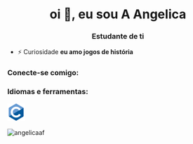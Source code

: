 <h1 align="center">oi 👋, eu sou A Angelica</h1>
<h3 align="center">Estudante de ti</h3>

- ⚡ Curiosidade **eu amo jogos de história**

<h3 align="left">Conecte-se comigo:</h3>
<p align="left">
</p>

<h3 align="left">Idiomas e ferramentas:</h3>
<p align="left"> <a href="https://www.cprogramming.com/" target="_blank" rel="noreferrer"> <img src="https://raw.githubusercontent.com/devicons/devicon/master/icons/c/c-original.svg" alt="c" width="40" height="40"/> </a> </p>

<p><img align="center" src="https://github-readme-stats.vercel.app/api/top-langs?username=angelicaaf&show_icons=true&locale=en&layout=compact" alt="angelicaaf" /></p>
